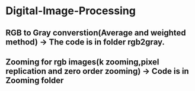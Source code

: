 # Digital-Image-Processing
## RGB to Gray converstion(Average and weighted method) -> The code is in folder rgb2gray.
## Zooming for rgb images(k zooming,pixel replication and zero order zooming) -> Code is in Zooming folder
